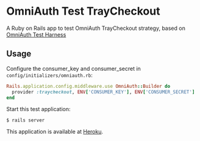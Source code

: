 # OmniAuth Test TrayCheckout

A Ruby on Rails app to test OmniAuth TrayCheckout strategy, based on [OmniAuth Test Harness](https://github.com/PracticallyGreen/omniauth-test-harness)

## Usage

Configure the consumer_key and consumer_secret in `config/initializers/omniauth.rb`:

```ruby
Rails.application.config.middleware.use OmniAuth::Builder do
  provider :traycheckout, ENV['CONSUMER_KEY'], ENV['CONSUMER_SECRET']
end
```

Start this test application:

```shell
$ rails server
```

This application is available at [Heroku](http://omniauth-test-traycheckout.herokuapp.com/).
